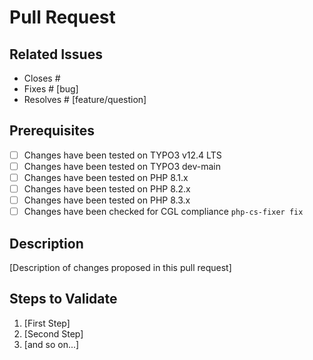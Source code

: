 # Pull Request

## Related Issues

* Closes #
* Fixes # [bug]
* Resolves # [feature/question]

## Prerequisites

* [ ] Changes have been tested on TYPO3 v12.4 LTS
* [ ] Changes have been tested on TYPO3 dev-main
* [ ] Changes have been tested on PHP 8.1.x
* [ ] Changes have been tested on PHP 8.2.x
* [ ] Changes have been tested on PHP 8.3.x
* [ ] Changes have been checked for CGL compliance `php-cs-fixer fix`

## Description

[Description of changes proposed in this pull request]

## Steps to Validate

1. [First Step]
2. [Second Step]
3. [and so on...]
